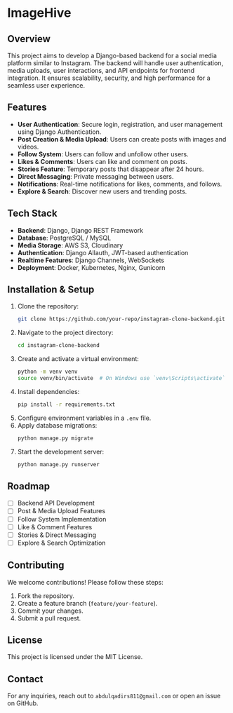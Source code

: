 # ImageHive

## Overview
This project aims to develop a Django-based backend for a social media platform similar to Instagram. The backend will handle user authentication, media uploads, user interactions, and API endpoints for frontend integration. It ensures scalability, security, and high performance for a seamless user experience.

## Features
- **User Authentication**: Secure login, registration, and user management using Django Authentication.
- **Post Creation & Media Upload**: Users can create posts with images and videos.
- **Follow System**: Users can follow and unfollow other users.
- **Likes & Comments**: Users can like and comment on posts.
- **Stories Feature**: Temporary posts that disappear after 24 hours.
- **Direct Messaging**: Private messaging between users.
- **Notifications**: Real-time notifications for likes, comments, and follows.
- **Explore & Search**: Discover new users and trending posts.

## Tech Stack
- **Backend**: Django, Django REST Framework
- **Database**: PostgreSQL / MySQL
- **Media Storage**: AWS S3, Cloudinary
- **Authentication**: Django Allauth, JWT-based authentication
- **Realtime Features**: Django Channels, WebSockets
- **Deployment**: Docker, Kubernetes, Nginx, Gunicorn

## Installation & Setup
1. Clone the repository:
   ```sh
   git clone https://github.com/your-repo/instagram-clone-backend.git
   ```
2. Navigate to the project directory:
   ```sh
   cd instagram-clone-backend
   ```
3. Create and activate a virtual environment:
   ```sh
   python -m venv venv
   source venv/bin/activate  # On Windows use `venv\Scripts\activate`
   ```
4. Install dependencies:
   ```sh
   pip install -r requirements.txt
   ```
5. Configure environment variables in a `.env` file.
6. Apply database migrations:
   ```sh
   python manage.py migrate
   ```
7. Start the development server:
   ```sh
   python manage.py runserver
   ```

## Roadmap
- [ ] Backend API Development
- [ ] Post & Media Upload Features
- [ ] Follow System Implementation
- [ ] Like & Comment Features
- [ ] Stories & Direct Messaging
- [ ] Explore & Search Optimization

## Contributing
We welcome contributions! Please follow these steps:
1. Fork the repository.
2. Create a feature branch (`feature/your-feature`).
3. Commit your changes.
4. Submit a pull request.

## License
This project is licensed under the MIT License.

## Contact
For any inquiries, reach out to `abdulqadirs811@gmail.com` or open an issue on GitHub.

